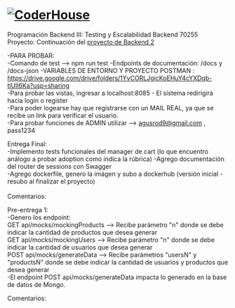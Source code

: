 # [![CoderHouse](https://www.coderhouse.com/imgs/ch.svg)](https://www.coderhouse.com/)

Programación Backend III: Testing y Escalabilidad Backend 70255<br>
Proyecto: Continuación del [proyecto de Backend 2](https://github.com/agusrod9/Backend2.git)

-PARA PROBAR: <br>
-Comando de test --> npm run test
-Endpoints de documentación: /docs y /docs-json
-VARIABLES DE ENTORNO Y PROYECTO POSTMAN : https://drive.google.com/drive/folders/1YvCORLJgicKoEHuY4cYXDqb-tlUlI6Ka?usp=sharing<br>
-Para probar las vistas, ingresar a localhost:8085 - El sistema redirigirá hacia login o register<br>
-Para poder logearse hay que registrarse con un MAIL REAL, ya que se recibe un link para verificar el usuario.<br>
-Para probar funciones de ADMIN utilizar --> agusrod9@gmail.com , pass1234<br>


Entrega Final: <br>
-Implemento tests funcionales del manager de cart (lo que encuentro análogo a probar adoption como indica la rúbrica)
-Agrego documentación del router de sessions con Swagger <br>
-Agrego dockerfile, genero la imágen y subo a dockerhub (versión inicial - resubo al finalizar el proyecto)<br>
<br>
Comentarios: <br>

Pre-entrega 1:<br>
-Genero los endpoint: <br>
GET api/mocks/mockingProducts  --> Recibe parámetro "n" donde se debe indicar la cantidad de productos que desea generar<br> 
GET api/mocks/mockingUsers  --> Recibe parámetro "n" donde se debe indicar la cantidad de usuarios que desea generar<br>
POST api/mocks/generateData  --> Recibe parámetros "usersN" y "productsN" donde se debe indicar la cantidad de usuarios y productos que desea generar <br>
-El endpoint POST api/mocks/generateData impacta lo generado en la base de datos de Mongo.<br>

Comentarios: <br>
<br>